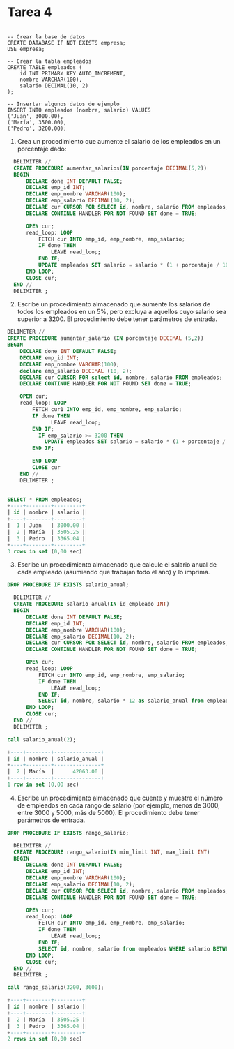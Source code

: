 # Tarea 4

```mysql

-- Crear la base de datos
CREATE DATABASE IF NOT EXISTS empresa;
USE empresa;

-- Crear la tabla empleados
CREATE TABLE empleados (
    id INT PRIMARY KEY AUTO_INCREMENT,
    nombre VARCHAR(100),
    salario DECIMAL(10, 2)
);

-- Insertar algunos datos de ejemplo
INSERT INTO empleados (nombre, salario) VALUES
('Juan', 3000.00),
('María', 3500.00),
('Pedro', 3200.00);
```

1. Crea un procedimiento que aumente el salario de los empleados en un porcentaje dado:

```sql
  DELIMITER //
  CREATE PROCEDURE aumentar_salarios(IN porcentaje DECIMAL(5,2))
  BEGIN
      DECLARE done INT DEFAULT FALSE;
      DECLARE emp_id INT;
      DECLARE emp_nombre VARCHAR(100);
      DECLARE emp_salario DECIMAL(10, 2);
      DECLARE cur CURSOR FOR SELECT id, nombre, salario FROM empleados;
      DECLARE CONTINUE HANDLER FOR NOT FOUND SET done = TRUE;

      OPEN cur;
      read_loop: LOOP
          FETCH cur INTO emp_id, emp_nombre, emp_salario;
          IF done THEN
              LEAVE read_loop;
          END IF;
          UPDATE empleados SET salario = salario * (1 + porcentaje / 100) WHERE id = emp_id;
      END LOOP;
      CLOSE cur;
  END //
  DELIMITER ;
```

2. Escribe un procedimiento almacenado que aumente los salarios de todos los empleados en un 5%, pero excluya a aquellos cuyo salario sea superior a 3200. El procedimiento debe tener parámetros de entrada.

```sql
DELIMETER //
CREATE PROCEDURE aumentar_salario (IN porcentaje DECIMAL (5,2))
BEGIN
    DECLARE done INT DEFAULT FALSE;
    DECLARE emp_id INT;
    DECLARE emp_nombre VARCHAR(100);
    declare emp_salario DECIMAL (10, 2);
    DECLARE cur CURSOR FOR select id, nombre, salario FROM empleados;
    DECLARE CONTINUE HANDLER FOR NOT FOUND SET done = TRUE;

    OPEN cur;
    read_loop: LOOP
        FETCH cur1 INTO emp_id, emp_nombre, emp_salario;
        IF done THEN
              LEAVE read_loop;
        END IF;
          IF emp_salario >= 3200 THEN
            UPDATE empleados SET salario = salario * (1 + porcentaje / 100) where id = emp_id;
        END IF;

        END LOOP
        CLOSE cur
    END //
    DELIMETER ;
          
```
```SQL
SELECT * FROM empleados;
+----+--------+---------+
| id | nombre | salario |
+----+--------+---------+
|  1 | Juan   | 3000.00 |
|  2 | María  | 3505.25 |
|  3 | Pedro  | 3365.04 |
+----+--------+---------+
3 rows in set (0,00 sec)

```

3. Escribe un procedimiento almacenado que calcule el salario anual de cada empleado (asumiendo que trabajan todo el año) y lo imprima.

```sql
DROP PROCEDURE IF EXISTS salario_anual;

  DELIMITER //
  CREATE PROCEDURE salario_anual(IN id_empleado INT)
  BEGIN
      DECLARE done INT DEFAULT FALSE;
      DECLARE emp_id INT;
      DECLARE emp_nombre VARCHAR(100);
      DECLARE emp_salario DECIMAL(10, 2);
      DECLARE cur CURSOR FOR SELECT id, nombre, salario FROM empleados;
      DECLARE CONTINUE HANDLER FOR NOT FOUND SET done = TRUE;

      OPEN cur;
      read_loop: LOOP
          FETCH cur INTO emp_id, emp_nombre, emp_salario;
          IF done THEN
              LEAVE read_loop;
          END IF;
          SELECT id, nombre, salario * 12 as salario_anual from empleados WHERE id = id_empleado;
      END LOOP;
      CLOSE cur;
  END //
  DELIMITER ;
```

```sql
call salario_anual(2);

+----+--------+---------------+
| id | nombre | salario_anual |
+----+--------+---------------+
|  2 | María  |      42063.00 |
+----+--------+---------------+
1 row in set (0,00 sec)

```

4. Escribe un procedimiento almacenado que cuente y muestre el número de empleados en cada rango de salario (por ejemplo, menos de 3000, entre 3000 y 5000, más de 5000). El procedimiento debe tener parámetros de entrada.
```sql
DROP PROCEDURE IF EXISTS rango_salario;

  DELIMITER //
  CREATE PROCEDURE rango_salario(IN min_limit INT, max_limit INT)
  BEGIN
      DECLARE done INT DEFAULT FALSE;
      DECLARE emp_id INT;
      DECLARE emp_nombre VARCHAR(100);
      DECLARE emp_salario DECIMAL(10, 2);
      DECLARE cur CURSOR FOR SELECT id, nombre, salario FROM empleados;
      DECLARE CONTINUE HANDLER FOR NOT FOUND SET done = TRUE;

      OPEN cur;
      read_loop: LOOP
          FETCH cur INTO emp_id, emp_nombre, emp_salario;
          IF done THEN
              LEAVE read_loop;
          END IF;
          SELECT id, nombre, salario from empleados WHERE salario BETWEEN min_limit AND max_limit;
      END LOOP;
      CLOSE cur;
  END //
  DELIMITER ;

call rango_salario(3200, 3600);

+----+--------+---------+
| id | nombre | salario |
+----+--------+---------+
|  2 | María  | 3505.25 |
|  3 | Pedro  | 3365.04 |
+----+--------+---------+
2 rows in set (0,00 sec)

```
